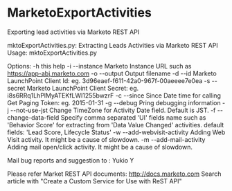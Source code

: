 # MarketoExportActivities
Exporting lead activities via Marketo REST API

mktoExportActivities.py: Extracting Leads Activities via Marketo REST API
Usage: mktoExportActivities.py <options>

Options:
  -h                                this help
  -i --instance <instance>          Marketo Instance URL such as https://app-abj.marketo.com
  -o --output <filename>	    Output filename
  -d --id <client id>               Marketo LaunchPoint Client Id: eg. 3d96eaef-f611-42a0-967f-00aeeee7e0ea
  -s --secret <client secret>       Marketo LaunchPoint Client Secret: eg. i8s6RRq1LhPlMyATEKfLWl1255bwzrF
  -c --since <date>                 Since Date time for calling Get Paging Token: eg. 2015-01-31
  -g --debug                        Pring debugging information
  -j --not-use-jst                  Change TimeZone for Activity Date field. Default is JST.
  -f --change-data-field <fields>   Specify comma separated 'UI' fields name such as 'Behavior Score' for extracting from 'Data Value Changed' activities. default fields: 'Lead Score, Lifecycle Status'
  -w --add-webvisit-activity        Adding Web Visit activity. It might be a cause of slowdown.
  -m --add-mail-activity            Adding mail open/click activity. It might be a cause of slowdown.
    
Mail bug reports and suggestion to : Yukio Y <unknot304 AT gmail.com>

Please refer Market REST API documents: http://docs.marketo.com
Search article with "Create a Custom Service for Use with ReST API"
